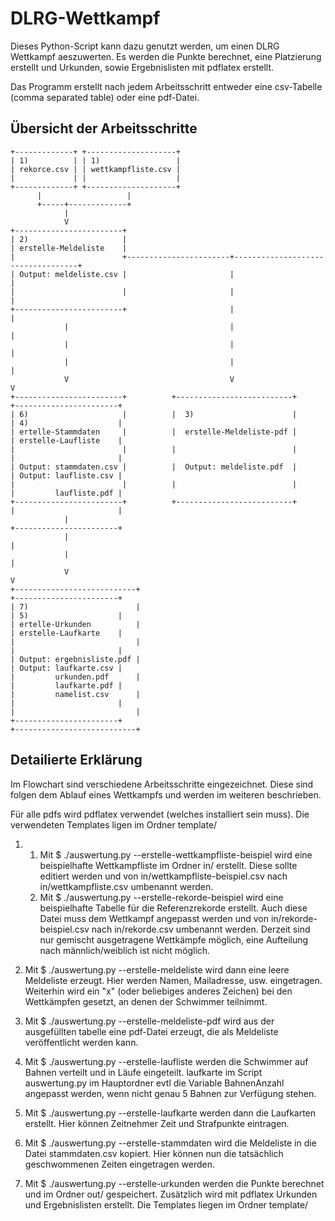 DLRG-Wettkampf
==============

Dieses Python-Script kann dazu genutzt werden, um einen DLRG Wettkampf
aeszuwerten. Es werden die Punkte berechnet, eine Platzierung erstellt und
Urkunden, sowie Ergebnislisten mit pdflatex erstellt.

Das Programm erstellt nach jedem Arbeitsschritt entweder eine csv-Tabelle 
(comma separated table) oder eine pdf-Datei.


## Übersicht der Arbeitsschritte

```
+-------------+ +--------------------+
| 1)          | | 1)                 |
| rekorce.csv | | wettkampfliste.csv |
|             | |                    |
+-------------+ +--------------------+
      |                   |
      +-----+-------------+
            |
            V
+------------------------+
| 2)                     |
| erstelle-Meldeliste    |
|                        +-----------------------+-----------------------------------+
| Output: meldeliste.csv |                       |                                   |
|                        |                       |                                   |
+------------------------+                       |                                   |
            |                                    |                                   |
            |                                    |                                   |
            |                                    |                                   |
            V                                    V                                   V
+------------------------+          +--------------------------+         +-----------------------+
| 6)                     |          |  3)                      |         | 4)                    |
| ertelle-Stammdaten     |          |  erstelle-Meldeliste-pdf |         | erstelle-Laufliste    |
|                        |          |                          |         |                       |
| Output: stammdaten.csv |          |  Output: meldeliste.pdf  |         | Output: laufliste.csv |
|                        |          |                          |         |         laufliste.pdf |
+------------------------+          +--------------------------+         |                       |
            |                                                            +-----------------------+
            |                                                                        |
            |                                                                        |
            V                                                                        V
+---------------------------+                                            +-----------------------+
| 7)                        |                                            | 5)                    |
| ertelle-Urkunden          |                                            | erstelle-Laufkarte    |
|                           |                                            |                       |
| Output: ergebnisliste.pdf |                                            | Output: laufkarte.csv |
|         urkunden.pdf      |                                            |         laufkarte.pdf |
|         namelist.csv      |                                            |                       |
|                           |                                            +-----------------------+
+---------------------------+
```


## Detailierte Erklärung

Im Flowchart sind verschiedene Arbeitsschritte eingezeichnet. Diese sind folgen
dem Ablauf eines Wettkampfs und werden im weiteren beschrieben.

Für alle pdfs wird pdflatex verwendet (welches installiert sein muss). Die 
verwendeten Templates ligen im Ordner template/

1. 
   1. Mit
      $ ./auswertung.py --erstelle-wettkampfliste-beispiel
      wird eine beispielhafte Wettkampfliste im Ordner in/ erstellt.
      Diese sollte editiert werden und von in/wettkampfliste-beispiel.csv nach
      in/wettkampfliste.csv umbenannt werden.
   2. Mit
	  $ ./auswertung.py --erstelle-rekorde-beispiel
	  wird eine beispielhafte Tabelle für die Referenzrekorde erstellt.
	  Auch diese Datei muss dem Wettkampf angepasst werden und von
	  in/rekorde-beispiel.csv nach in/rekorde.csv umbenannt werden.
	  Derzeit sind nur gemischt ausgetragene Wettkämpfe möglich, eine Aufteilung
	  nach männlich/weiblich ist nicht möglich.

2. Mit
   $ ./auswertung.py --erstelle-meldeliste
   wird dann eine leere Meldeliste erzeugt. Hier werden Namen, Mailadresse, usw.
   eingetragen. Weiterhin wird ein "x" (oder beliebiges anderes Zeichen) bei den
   Wettkämpfen gesetzt, an denen der Schwimmer teilnimmt.

3. Mit
   $ ./auswertung.py --erstelle-meldeliste-pdf
   wird aus der ausgefüllten tabelle eine pdf-Datei erzeugt, die als Meldeliste
   veröffentlicht werden kann.

4. Mit
   $ ./auswertung.py --erstelle-laufliste
   werden die Schwimmer auf Bahnen verteilt und in Läufe eingeteilt. laufkarte
   im Script auswertung.py im Hauptordner evtl die Variable BahnenAnzahl 
   angepasst werden, wenn nicht genau 5 Bahnen zur Verfügung stehen.

5. Mit
   $ ./auswertung.py --erstelle-laufkarte
   werden dann die Laufkarten erstellt. Hier können Zeitnehmer Zeit und 
   Strafpunkte eintragen.

6. Mit
   $ ./auswertung.py --erstelle-stammdaten
   wird die Meldeliste in die Datei stammdaten.csv kopiert. Hier können nun die 
   tatsächlich geschwommenen Zeiten eingetragen werden.

7. Mit
   $ ./auswertung.py --erstelle-urkunden
   werden die Punkte berechnet und im Ordner out/ gespeichert.
   Zusätzlich wird mit pdflatex Urkunden und Ergebnislisten erstellt. Die
   Templates liegen im Ordner template/
